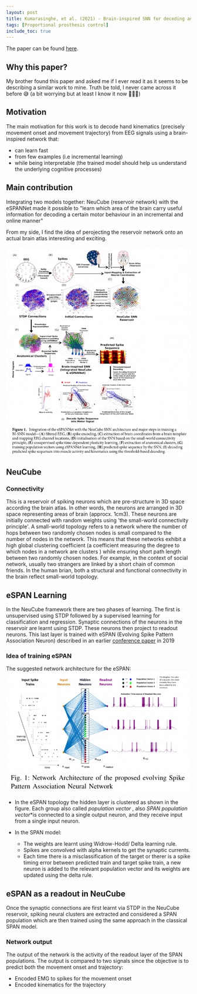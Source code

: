 ```yaml
---
layout: post
title: Kumarasinghe, et al. (2021) - Brain-inspired SNN for decoding and understanding muscle activity and kinematics from EEG signals during hand movements.
tags: [Proportional prosthesis control]
include_toc: true
---
```



The paper can be found [here](https://www.ncbi.nlm.nih.gov/pmc/articles/PMC7844055/).

## Why this paper?
My brother found this paper and  asked me if I ever read it as it seems to be describing a similar work to mine. 
Truth be told, I never came across it before 😅 (a bit worrying but at least I know it now 🤷🏼‍♀️)

## Motivation
The main motivation for this work is to decode hand kinematics (precisely movement onset and movement trajectory) 
from EEG signals using a brain-inspired network that:
 - can learn fast
 - from few examples (i.e incremental learning)
 - while being interpretable (the trained model should help us understand the underlying cognitive processes)

## Main contribution
Integrating two models together: NeuCube (reservoir network) with the eSPANNet made it possible to "learn 
which area of the brain carry useful information for decoding a certain motor behaviour in an incremental and online 
manner"

From my side, I find the idea of perojecting the reservoir network onto an actual brain atlas interesting and exciting.

![NeuCube_eSPAN](/lit_review/figures/kasabov_2019_Neube_and_eSPAN.png)

## NeuCube
### Connectivity
This is a reservoir of spiking neurons which are pre-structure in 3D space according the brain atlas. In other 
  words, the neurons are arranged in 3D space representing areas of brain (approcx. 1cm3). These neurons are 
  initially connected with random weights using 'the small-world connectivity principle'. A small-world topology 
  refers to a network where the number of hops between two randomly chosen nodes is small compared to the number of 
  nodes in the network. This means that these networks exhibit a high global clustering coefficient (a coefficient 
  measuring the degree to which nodes in a network are clusters ) while ensuring short path length between two 
  randomly chosen nodes.  For example, in the context of social network, usually two strangers are linked by a short 
chain of common friends. In the human brian, both a structural and functional connectivity in the brain reflect 
small-world topology. 

## eSPAN Learning
In the NeuCube framework there are two phases of learning. The first is unsupervised using STDP followed by a 
supervised learning for classification and regression. Synaptic connections of the neurons in the reservoir are 
learnt using STDP. These neurons then project to readout neurons. This last layer is trained with eSPAN (Evolving Spike 
Pattern Association Neuron) described in an earlier [conference paper](https://ieeexplore.ieee.org/document/8852213/references#references) in 2019

### Idea of training eSPAN
The suggested network architecture for the eSPAN:
![eSPAN_network](/lit_review/figures/kasabov_2019_eSPAN_network.png)

- In the eSPAN topology the hidden layer is clustered as shown in the figure. Each group also called _population 
vector_ , also _SPAN 
population 
vector_*is 
connected 
to a 
single 
output neuron, and they receive input from a single input neuron.  

- In the SPAN model:
  - The weights are learnt using Widrow-Hodd/ Delta learning rule.
  - Spikes are convolved with alpha kernels to get the synaptic currents.
  - Each time there is a misclassification of the target or therer is a spike timing error between predicted train 
    and target spike train, a new neuron is added to the relevant population vector and its weights are updated 
    using the delta rule.

## eSPAN as a readout in NeuCube
Once the synaptic connections are first learnt via STDP in the NeuCube reservoir, spiking neural clusters are 
extracted and considered a SPAN population which are then trained using the same approach in the classical SPAN model.

### Network output
The output of the network is the activity of the readout layer of the SPAN populations. The output is compared to 
two signals since the objective is to predict both the movement onset and trajectory:
- Encoded EMG to spikes for the movement onset
- Encoded kinematics for the trajectory 


